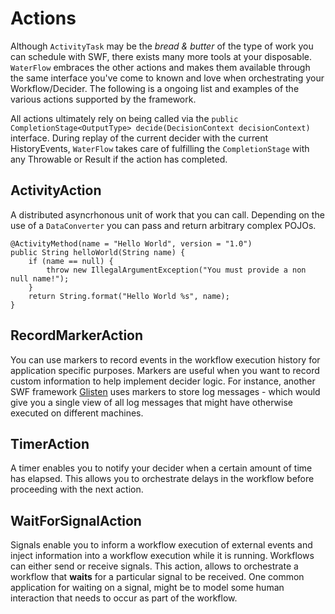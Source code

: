# Actions

Although `ActivityTask` may be the *bread & butter* of the type of work you can schedule with SWF, there exists many more tools at your disposable.
`WaterFlow` embraces the other actions and makes them available through the same interface you've come to known and love when orchestrating your Workflow/Decider. The following is a ongoing list and examples of the various actions supported by the framework.

All actions ultimately rely on being called via the `public CompletionStage<OutputType> decide(DecisionContext decisionContext)` interface. During replay of the current decider with the current HistoryEvents, `WaterFlow` takes care of fulfilling the `CompletionStage` with any Throwable or Result if the action has completed.

## ActivityAction

A distributed asyncrhonous unit of work that you can call. Depending on the use of a `DataConverter` you can pass and return arbitrary complex POJOs.

```
@ActivityMethod(name = "Hello World", version = "1.0")
public String helloWorld(String name) {
    if (name == null) {
        throw new IllegalArgumentException("You must provide a non null name!");
    }
    return String.format("Hello World %s", name);
}
```

## RecordMarkerAction

You can use markers to record events in the workflow execution history for application specific purposes. Markers are useful when you want to record custom information to help implement decider logic. For instance, another SWF framework [Glisten](https://github.com/Netflix/glisten) uses markers to store log messages - which would give you a single view of all log messages that might have otherwise executed on different machines.

## TimerAction

A timer enables you to notify your decider when a certain amount of time has elapsed. This allows you to orchestrate delays in the workflow before proceeding with the next action.

## WaitForSignalAction

Signals enable you to inform a workflow execution of external events and inject information into a workflow execution while it is running. Workflows can either send or receive signals. This action, allows to orchestrate a workflow that **waits** for a particular signal to be received. One common application for waiting on a signal, might be to model some human interaction that needs to occur as part of the workflow.